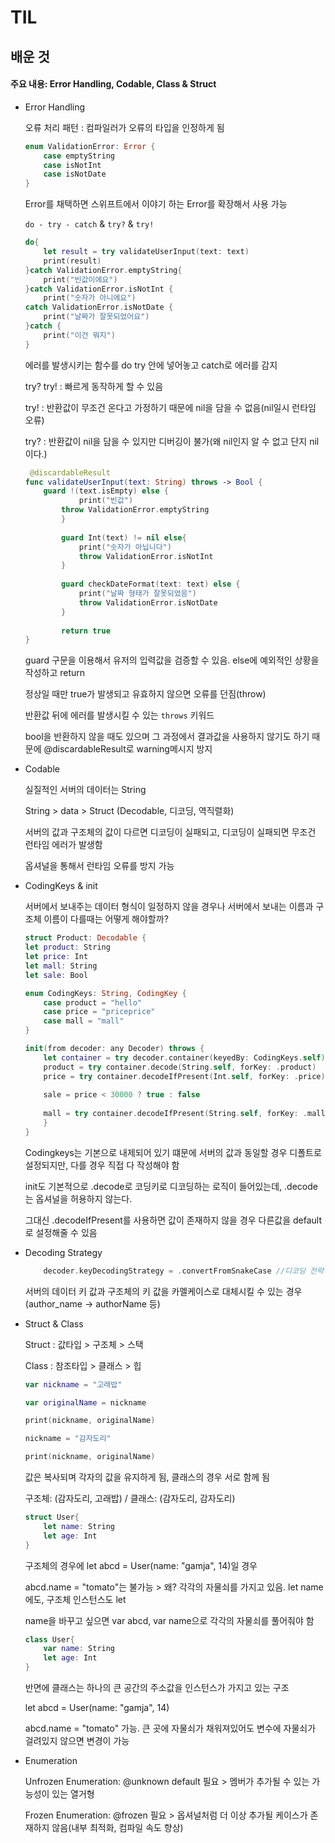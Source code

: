 # TIL

## 배운 것

#### 주요 내용: Error Handling, Codable, Class & Struct

* Error Handling

    오류 처리 패턴 : 컴파일러가 오류의 타입을 인정하게 됨

    ```swift
    enum ValidationError: Error {
        case emptyString
        case isNotInt
        case isNotDate
    }
    ```
    
    Error를 채택하면 스위프트에서 이야기 하는 Error를 확장해서 사용 가능

    `do - try - catch` & `try?` & `try!`

    ```swift 
    do{
        let result = try validateUserInput(text: text)
        print(result)
    }catch ValidationError.emptyString{
        print("빈값이에요")
    }catch ValidationError.isNotInt {
        print("숫자가 아니에요")
    catch ValidationError.isNotDate {
        print("날짜가 잘못되었어요")
    }catch {
        print("이건 뭐지")
    }
    ```

    에러를 발생시키는 함수를 do try 안에 넣어놓고 catch로 에러를 감지

    try? try! : 빠르게 동작하게 할 수 있음
    
    try! :  반환값이 무조건 온다고 가정하기 때문에 nil을 담을 수 없음(nil일시 런타임 오류)

    try? : 반환값이 nil을 담을 수 있지만 디버깅이 불가(왜 nil인지 알 수 없고 단지 nil이다.)

    ```swift
     @discardableResult
    func validateUserInput(text: String) throws -> Bool {
        guard !(text.isEmpty) else {
                print("빈값")
            throw ValidationError.emptyString
            }
            
            guard Int(text) != nil else{
                print("숫자가 아닙니다")
                throw ValidationError.isNotInt
            }
            
            guard checkDateFormat(text: text) else {
                print("날짜 형태가 잘못되었음")
                throw ValidationError.isNotDate
            }
            
            return true
    }
    ```

    guard 구문을 이용해서 유저의 입력값을 검증할 수 있음. else에 예외적인 상황을 작성하고 return

    정상일 때만 true가 발생되고 유효하지 않으면 오류를 던짐(throw)

    반환값 뒤에 에러를 발생시킬 수 있는 `throws` 키워드

    bool을 반환하지 않을 때도 있으며 그 과정에서 결과값을 사용하지 않기도 하기 때문에 @discardableResult로 warning메시지 방지

* Codable

    실질적인 서버의 데이터는 String

    String > data > Struct (Decodable, 디코딩, 역직렬화)

    서버의 값과 구조체의 값이 다르면 디코딩이 실패되고, 디코딩이 실패되면 무조건 런타임 에러가 발생함

    옵셔널을 통해서 런타임 오류를 방지 가능
  

* CodingKeys & init

    서버에서 보내주는 데이터 형식이 일정하지 않을 경우나 서버에서 보내는 이름과 구조체 이름이 다를때는 어떻게 해야할까?

    ```swift
    struct Product: Decodable {
    let product: String
    let price: Int
    let mall: String
    let sale: Bool

    enum CodingKeys: String, CodingKey {
        case product = "hello"
        case price = "priceprice"
        case mall = "mall"
    }
    
    init(from decoder: any Decoder) throws {
        let container = try decoder.container(keyedBy: CodingKeys.self)
        product = try container.decode(String.self, forKey: .product)
        price = try container.decodeIfPresent(Int.self, forKey: .price) ?? 0
        
        sale = price < 30000 ? true : false
        
        mall = try container.decodeIfPresent(String.self, forKey: .mall) ?? "네이버"
        }
    }
    ```

    Codingkeys는 기본으로 내제되어 있기 떄문에 서버의 값과 동일할 경우 디폴트로 설정되지만, 다를 경우 직접 다 작성해야 함

    init도 기본적으로 .decode로 코딩키로 디코딩하는 로직이 들어있는데, .decode는 옵셔널을 허용하지 않는다.

    그대신 .decodeIfPresent를 사용하면 값이 존재하지 않을 경우 다른값을 default로 설정해줄 수 있음


* Decoding Strategy

    ```swift 
        decoder.keyDecodingStrategy = .convertFromSnakeCase //디코딩 전략
    ```

    서버의 데이터 키 값과 구조체의 키 값을 카멜케이스로 대체시킬 수 있는 경우(author_name -> authorName 등)


* Struct & Class

    Struct : 값타입 > 구조체 > 스택

    Class : 참조타입 > 클래스 > 힙

    ```swift
    var nickname = "고래밥"

    var originalName = nickname

    print(nickname, originalName)

    nickname = "감자도리"

    print(nickname, originalName)
    ```

    값은 복사되며 각자의 값을 유지하게 됨, 클래스의 경우 서로 함께 됨

    구조체: (감자도리, 고래밥) / 클래스: (감자도리, 감자도리)

    ```swift
    struct User{
        let name: String
        let age: Int
    }
    ```
    구조체의 경우에 let abcd = User(name: "gamja", 14)일 경우

    abcd.name = "tomato"는 불가능 > 왜? 각각의 자물쇠를 가지고 있음. let name에도, 구조체 인스턴스도 let

    name을 바꾸고 싶으면 var abcd, var name으로 각각의 자물쇠를 풀어줘야 함

    ```swift
    class User{
        var name: String
        let age: Int
    }
    ```
    
    반면에 클래스는 하나의 큰 공간의 주소값을 인스턴스가 가지고 있는 구조

    let abcd = User(name: "gamja", 14)

    abcd.name = "tomato" 가능. 큰 곳에 자물쇠가 채워져있어도 변수에 자물쇠가 걸려있지 않으면 변경이 가능

* Enumeration

    Unfrozen Enumeration: @unknown default 필요 > 멤버가 추가될 수 있는 가능성이 있는 열거형

    Frozen Enumeration: @frozen 필요 > 옵셔널처럼 더 이상 추가될 케이스가 존재하지 않음(내부 최적화, 컴파일 속도 향상)
